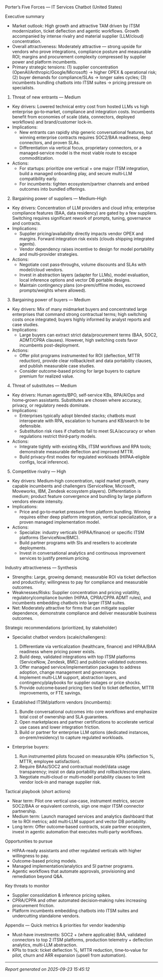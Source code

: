 Porter’s Five Forces — IT Services Chatbot (United States)

Executive summary
- Market outlook: High growth and attractive TAM driven by ITSM modernization, ticket deflection and agentic workflows. Growth accompanied by intense rivalry and material supplier (LLM/cloud) concentration.
- Overall attractiveness: Moderately attractive — strong upside for vendors who prove integrations, compliance posture and measurable ROI; margins and procurement complexity compressed by supplier power and platform incumbents.
- Primary strategic tensions: (1) supplier concentration (OpenAI/Anthropic/Google/Microsoft) → higher OPEX & operational risk; (2) buyer demands for compliance/SLAs → longer sales cycles; (3) incumbents bundling chatbots into ITSM suites → pricing pressure on specialists.

1) Threat of new entrants — Medium
- Key drivers: Lowered technical entry cost from hosted LLMs vs high enterprise go‑to‑market, compliance and integration costs. Incumbents benefit from economies of scale (data, connectors, deployed workflows) and brand/customer lock‑in.
- Implications:
  - New entrants can rapidly ship generic conversational features, but winning enterprise contracts requires SOC2/BAA readiness, deep connectors, and proven SLAs.
  - Differentiation via vertical focus, proprietary connectors, or a managed‑service model is the most viable route to escape commoditization.
- Actions:
  - For startups: prioritize one vertical + one major ITSM integration, build a managed onboarding play, and secure multi‑LLM compatibility early.
  - For incumbents: tighten ecosystem/partner channels and embed outcomes into bundled offerings.

2) Bargaining power of suppliers — Medium–High
- Key drivers: Concentration of LLM providers and cloud infra; enterprise compliance features (BAA, data residency) are gated by a few suppliers. Switching requires significant rework of prompts, tuning, governance and contracts.
- Implications:
  - Supplier pricing/availability directly impacts vendor OPEX and margins. Forward integration risk exists (clouds shipping integrated agents).
  - Vendor dependency raises incentive to design for model portability and multi‑provider strategies.
- Actions:
  - Negotiate cost pass‑throughs, volume discounts and SLAs with model/cloud vendors.
  - Invest in abstraction layers (adapter for LLMs), model evaluation, local inference options and vector DB portable designs.
  - Maintain contingency plans (on‑prem/offline modes, escrowed prompts/weights where allowed).

3) Bargaining power of buyers — Medium
- Key drivers: Mix of many midmarket buyers and concentrated large enterprises that command strong contractual terms; high switching costs once integrated; buyers highly informed by analyst reports and case studies.
- Implications:
  - Large buyers can extract strict data/procurement terms (BAA, SOC2, ADMT/CPRA clauses). However, high switching costs favor incumbents post-deployment.
- Actions:
  - Offer pilot programs instrumented for ROI (deflection, MTTR reduction), provide clear rollback/exit and data portability clauses, and publish measurable case studies.
  - Consider outcome-based pricing for large buyers to capture premium for realized value.

4) Threat of substitutes — Medium
- Key drivers: Human agents/BPO, self‑service KBs, RPA/AIOps and home‑grown assistants. Substitutes are chosen where accuracy, privacy, or regulatory needs dominate.
- Implications:
  - Enterprises typically adopt blended stacks; chatbots must interoperate with RPA, escalation to humans and KB/search to be defensible.
  - Substitution risk rises if chatbots fail to meet SLA/accuracy or when regulations restrict third‑party models.
- Actions:
  - Integrate tightly with existing KBs, ITSM workflows and RPA tools; demonstrate measurable deflection and improved MTTR.
  - Build privacy‑first modes for regulated workloads (HIPAA‑eligible configs, local inference).

5) Competitive rivalry — High
- Key drivers: Medium‑high concentration, rapid market growth, many capable incumbents and challengers (ServiceNow, Microsoft, Moveworks, IBM, Zendesk ecosystem players). Differentiation is medium; product feature convergence and bundling by large platform vendors elevate intensity.
- Implications:
  - Price and go‑to‑market pressure from platform bundling. Winning requires either deep platform integration, vertical specialization, or a proven managed implementation model.
- Actions:
  - Specialize: industry verticals (HIPAA/finance) or specific ITSM platforms (ServiceNow/BMC).
  - Build partner programs with SIs and resellers to accelerate deployments.
  - Invest in conversational analytics and continuous improvement services to justify premium pricing.

Industry attractiveness — Synthesis
- Strengths: Large, growing demand; measurable ROI via ticket deflection and productivity; willingness to pay for compliance and measurable outcomes.
- Weaknesses/Risks: Supplier concentration and pricing volatility, regulatory/compliance burden (HIPAA, CPRA/CPPA ADMT rules), and incumbents embedding chatbots into larger ITSM suites.
- Net: Moderately attractive for firms that can mitigate supplier dependence, demonstrate compliance and deliver measurable business outcomes.

Strategic recommendations (prioritized, by stakeholder)

- Specialist chatbot vendors (scale/challengers):
  1. Differentiate via verticalization (healthcare, finance) and HIPAA/BAA readiness where pricing power exists.
  2. Build deep, validated integrations with top ITSM platforms (ServiceNow, Zendesk, BMC) and publicize validated outcomes.
  3. Offer managed service/implementation packages to address adoption, change management and governance.
  4. Implement multi‑LLM support, abstraction layers, and contingency/playbooks for supplier outages or price shocks.
  5. Provide outcome‑based pricing tiers tied to ticket deflection, MTTR improvements, or FTE savings.

- Established ITSM/platform vendors (incumbents):
  1. Bundle conversational outcomes into core workflows and emphasize total cost of ownership and SLA guarantees.
  2. Open marketplaces and partner certifications to accelerate vertical use cases and lower integration friction.
  3. Build or partner for enterprise LLM options (dedicated instances, on‑prem/residency) to capture regulated workloads.

- Enterprise buyers:
  1. Run instrumented pilots focused on measurable KPIs (deflection %, MTTR, employee satisfaction).
  2. Require BAAs/SOC2 and contractual model/data usage transparency; insist on data portability and rollback/escrow plans.
  3. Negotiate multi‑cloud or multi‑model portability clauses to limit vendor lock‑in and manage supplier risk.

Tactical playbook (short actions)
- Near term: Pilot one vertical use‑case, instrument metrics, secure SOC2/BAA or equivalent controls, sign one major ITSM connector partnership.
- Medium term: Launch managed services and analytics dashboard that tie to ROI metrics; add multi‑LLM support and vector DB portability.
- Long term: Offer outcome‑based contracts, scale partner ecosystem, invest in agentic automation that executes multi‑party workflows.

Opportunities to pursue
- HIPAA‑ready assistants and other regulated verticals with higher willingness to pay.
- Outcome-based pricing models.
- Managed implementation/analytics and SI partner programs.
- Agentic workflows that automate approvals, provisioning and remediation beyond Q&A.

Key threats to monitor
- Supplier consolidation & inference pricing spikes.
- CPRA/CPPA and other automated decision‑making rules increasing procurement friction.
- Platform incumbents embedding chatbots into ITSM suites and undercutting standalone vendors.

Appendix — Quick metrics & priorities for vendor leadership
- Must‑have investments: SOC2 + (where applicable) BAA, validated connectors to top 2 ITSM platforms, production telemetry + deflection analytics, multi‑LLM abstraction.
- KPIs to track: ticket deflection %, MTTR reduction, time‑to‑value for pilot, churn and ARR expansion (upsell from automation).

---
*Report generated on 2025-09-23 15:45:12*